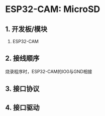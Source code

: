 # ESP32-CAM: MicroSD
## 1. 开发板/模块  
1. ESP32-CAM  

## 2. 接线顺序
烧录程序时，ESP32-CAM的IO0与GND相接  

## 3. 接口协议

## 4. 接口驱动

## 